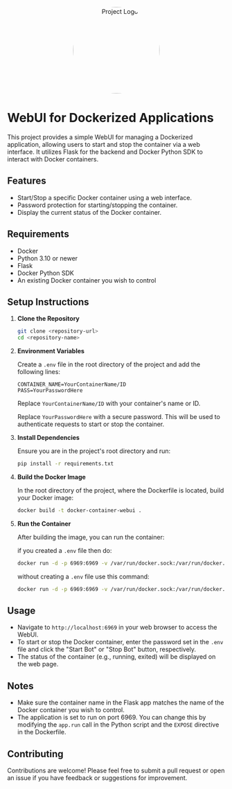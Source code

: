 <p align="center">
  <img src="https://i.imgur.com/gHDYN8T.png" alt="Project Logo" style="border-radius:50%; width:200px; height:200px; object-fit:cover;">
</p>

# WebUI for Dockerized Applications

This project provides a simple WebUI for managing a Dockerized application, allowing users to start and stop the container via a web interface. It utilizes Flask for the backend and Docker Python SDK to interact with Docker containers.

## Features

- Start/Stop a specific Docker container using a web interface.
- Password protection for starting/stopping the container.
- Display the current status of the Docker container.

## Requirements

- Docker
- Python 3.10 or newer
- Flask
- Docker Python SDK
- An existing Docker container you wish to control

## Setup Instructions

1. **Clone the Repository**

    ```bash
    git clone <repository-url>
    cd <repository-name>
    ```

2. **Environment Variables**

    Create a `.env` file in the root directory of the project and add the following lines:

    ```plaintext
    CONTAINER_NAME=YourContainerName/ID
    PASS=YourPasswordHere
    ```
    Replace `YourContainerName/ID` with your container's name or ID.

    Replace `YourPasswordHere` with a secure password. This will be used to authenticate requests to start or stop the container.

3. **Install Dependencies**

    Ensure you are in the project's root directory and run:

    ```bash
    pip install -r requirements.txt
    ```

4. **Build the Docker Image**

    In the root directory of the project, where the Dockerfile is located, build your Docker image:

    ```bash
    docker build -t docker-container-webui .
    ```

5. **Run the Container**

    After building the image, you can run the container:

     if you created a `.env` file then do:

    ```bash
    docker run -d -p 6969:6969 -v /var/run/docker.sock:/var/run/docker.sock --name docker-container-webui docker-container-webui

    ```
    without creating a `.env` file use this command:

    ```bash
    docker run -d -p 6969:6969 -v /var/run/docker.sock:/var/run/docker.sock -e PASS=yourpassword -e CONTAINER-NAME=yourcontainername --name docker-container-webui docker-container-webui

    ```

## Usage

- Navigate to `http://localhost:6969` in your web browser to access the WebUI.
- To start or stop the Docker container, enter the password set in the `.env` file and click the "Start Bot" or "Stop Bot" button, respectively.
- The status of the container (e.g., running, exited) will be displayed on the web page.

## Notes

- Make sure the container name in the Flask app matches the name of the Docker container you wish to control.
- The application is set to run on port 6969. You can change this by modifying the `app.run` call in the Python script and the `EXPOSE` directive in the Dockerfile.

## Contributing

Contributions are welcome! Please feel free to submit a pull request or open an issue if you have feedback or suggestions for improvement.

